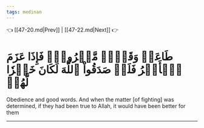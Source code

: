 ```yaml
---
tags: medinan
---
```


👈 [[47-20.md|Prev]] | [[47-22.md|Next]] 👉

# طَاعَةٞ وَقَوۡلٞ مَّعۡرُوفٞۚ فَإِذَا عَزَمَ ٱلۡأَمۡرُ فَلَوۡ صَدَقُواْ ٱللَّهَ لَكَانَ خَيۡرٗا لَّهُمۡ

Obedience and good words. And when the matter [of fighting] was determined, if they had been true to Allah, it would have been better for them

---

